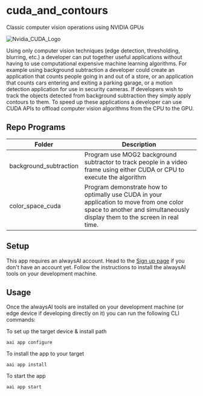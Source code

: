 # cuda_and_contours
Classic computer vision operations using NVIDIA GPUs

![Nvidia_CUDA_Logo](https://user-images.githubusercontent.com/21957723/139969468-d4fe3d26-578e-4fe7-8c5a-f9f3c0991708.jpeg)

Using only computer vision techniques (edge detection, thresholding, blurring, etc.) a developer can put together useful applications without having to use computational expensive machine learning algorithms. For example using background subtraction a developer could create an application that counts people going in and out of a store, or an application that counts cars entering and exiting a parking garage, or a motion detection application for use in security cameras. If developers wish to track the objects detected from background subtraction they simply apply contours to them. To speed up these applications a developer can use CUDA APIs to offload computer vision algorithms from the CPU to the GPU.

## Repo Programs
| Folder                     	| Description                                                                                              	|
|----------------------------	|----------------------------------------------------------------------------------------------------------	|
| background_subtraction   | Program use MOG2 background subtractor to track people in a video frame using either CUDA or CPU to execute the algorithm|
| color_space_cuda 	       | Program demonstrate how to optimally use CUDA in your application to move from one color space to another and simultaneously display them to the screen in real time.|

## Setup

This app requires an alwaysAI account.  Head to the [Sign up page](https://www.alwaysai.co/dashboard) if you don't have an account yet. Follow the instructions to install the alwaysAI tools on your development machine.

## Usage

Once the alwaysAI tools are installed on your development machine (or edge device if developing directly on it) you can run the following CLI commands:

To set up the target device & install path

```
aai app configure
```

To install the app to your target

```
aai app install
```

To start the app

```
aai app start
```

